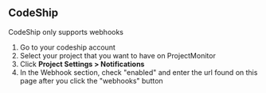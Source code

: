 ## CodeShip

CodeShip only supports webhooks

1. Go to your codeship account
2. Select your project that you want to have on ProjectMonitor
3. Click __Project Settings > Notifications__
4. In the Webhook section, check "enabled" and enter the url found on this page after you click the "webhooks" button

